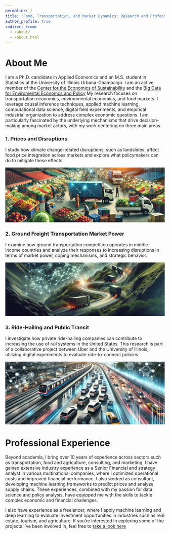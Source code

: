 ```yaml
---
permalink: /
title: "Food, Transportation, and Market Dynamics: Research and Professional Insights"
author_profile: true
redirect_from: 
  - /about/
  - /about.html
---
```

<style>
table {
  border-collapse: collapse;
  border: none;
}
td {
  border: none;
}
</style>

# About Me

I am a Ph.D. candidate in Applied Economics and an M.S. student in Statistics at the University of Illinois Urbana-Champaign. I am an active member of the [Center for the Economics of Sustainability](https://ceos.illinois.edu/index.php/node/525) and the [Big Data for Enviromental Economcs and Policy](https://peter-christensen-pe55.squarespace.com/) My research focuses on transportation economics, environmental economics, and food markets. I leverage causal inference techniques, applied machine learning, computational data science, digital field experiments, and empirical industrial organization to address complex economic questions. I am particularly fascinated by the underlying mechanisms that drive decision-making among market actors, with my work centering on three main areas

### 1. Prices and Disruptions
I study how climate change-related disruptions, such as landslides, affect food price integration across markets and explore what policymakers can do to mitigate these effects.  

![Image 2](/images/truck_img_v2.jpg) 

### 2. Ground Freight Transportation Market Power
I examine how ground transportation competition operates in middle-income countries and analyze their responses to increasing disruptions in terms of market power, coping mechanisms, and strategic behavior.  

![Image 3](/images/truck_moutain_v2.jpg) 

### 3. Ride-Hailing and Public Transit
I investigate how private ride-hailing companies can contribute to increasing the use of rail systems in the United States. This research is part of a collaborative project between Uber and the University of Illinois, utilizing digital experiments to evaluate ride-to-connect policies.  

![Image 1](/images/transport_img_v2.jpg) 

# Professional Experience

Beyond academia, I bring over 10 years of experience across sectors such as transportation, food and agriculture, consulting, and marketing. I have gained extensive industry experience as a Senior Financial and strategy analyst in various multinational companies, where I optimized operational costs and improved financial performance. I also worked as consultant, developing machine learning frameworks to predict prices and analyze supply chains. These experiences, combined with my passion for data science and policy analysis, have equipped me with the skills to tackle complex economic and financial challenges.

I also have experience as a freelancer, where I apply machine learning and deep learning to evaluate investment opportunities in industries such as real estate, tourism, and agriculture. If you’re interested in exploring some of the projects I’ve been involved in, feel free to [take a look here](https://gustavo1803.github.io/portfolio/)


